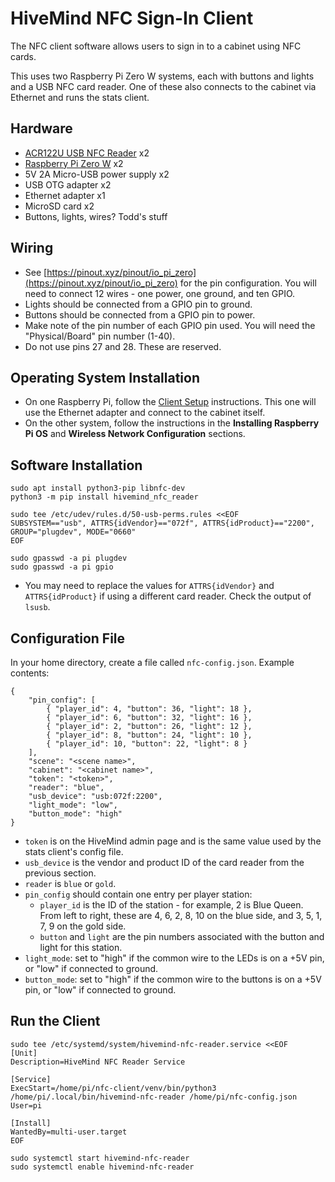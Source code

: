 # HiveMind NFC Sign-In Client

The NFC client software allows users to sign in to a cabinet using NFC cards.

This uses two Raspberry Pi Zero W systems, each with buttons and lights and a USB NFC card reader. One of these also connects to the cabinet via Ethernet and runs the stats client.

## Hardware

- [ACR122U USB NFC Reader](https://www.acs.com.hk/en/products/3/acr122u-usb-nfc-reader/) x2
- [Raspberry Pi Zero W](https://www.raspberrypi.com/products/raspberry-pi-zero-w/) x2
- 5V 2A Micro-USB power supply x2
- USB OTG adapter x2
- Ethernet adapter x1
- MicroSD card x2
- Buttons, lights, wires? Todd's stuff

## Wiring

- See [https://pinout.xyz/pinout/io_pi_zero](https://pinout.xyz/pinout/io_pi_zero) for the pin configuration. You will need to connect 12 wires - one power, one ground, and ten GPIO.
- Lights should be connected from a GPIO pin to ground.
- Buttons should be connected from a GPIO pin to power.
- Make note of the pin number of each GPIO pin used. You will need the "Physical/Board" pin number (1-40).
- Do not use pins 27 and 28. These are reserved.

## Operating System Installation

- On one Raspberry Pi, follow the [Client Setup](../CLIENT_SETUP.md) instructions. This one will use the Ethernet adapter and connect to the cabinet itself.
- On the other system, follow the instructions in the **Installing Raspberry Pi OS** and **Wireless Network Configuration** sections.

## Software Installation

```
sudo apt install python3-pip libnfc-dev
python3 -m pip install hivemind_nfc_reader

sudo tee /etc/udev/rules.d/50-usb-perms.rules <<EOF
SUBSYSTEM=="usb", ATTRS{idVendor}=="072f", ATTRS{idProduct}=="2200", GROUP="plugdev", MODE="0660"
EOF

sudo gpasswd -a pi plugdev
sudo gpasswd -a pi gpio
```

- You may need to replace the values for `ATTRS{idVendor}` and `ATTRS{idProduct}` if using a different card reader. Check the output of `lsusb`.

## Configuration File

In your home directory, create a file called `nfc-config.json`. Example contents:

```
{
    "pin_config": [
        { "player_id": 4, "button": 36, "light": 18 },
        { "player_id": 6, "button": 32, "light": 16 },
        { "player_id": 2, "button": 26, "light": 12 },
        { "player_id": 8, "button": 24, "light": 10 },
        { "player_id": 10, "button": 22, "light": 8 }
    ],
    "scene": "<scene name>",
    "cabinet": "<cabinet name>",
    "token": "<token>",
    "reader": "blue",
    "usb_device": "usb:072f:2200",
    "light_mode": "low",
    "button_mode": "high"
}
```

- `token` is on the HiveMind admin page and is the same value used by the stats client's config file.
- `usb_device` is the vendor and product ID of the card reader from the previous section.
- `reader` is `blue` or `gold`.
- `pin_config` should contain one entry per player station:
  - `player_id` is the ID of the station - for example, 2 is Blue Queen. From left to right, these are 4, 6, 2, 8, 10 on the blue side, and 3, 5, 1, 7, 9 on the gold side.
  - `button` and `light` are the pin numbers associated with the button and light for this station.
- `light_mode`: set to "high" if the common wire to the LEDs is on a +5V pin, or "low" if connected to ground.
- `button_mode`: set to "high" if the common wire to the buttons is on a +5V pin, or "low" if connected to ground.

## Run the Client

```
sudo tee /etc/systemd/system/hivemind-nfc-reader.service <<EOF
[Unit]
Description=HiveMind NFC Reader Service

[Service]
ExecStart=/home/pi/nfc-client/venv/bin/python3 /home/pi/.local/bin/hivemind-nfc-reader /home/pi/nfc-config.json
User=pi

[Install]
WantedBy=multi-user.target
EOF

sudo systemctl start hivemind-nfc-reader
sudo systemctl enable hivemind-nfc-reader
```
